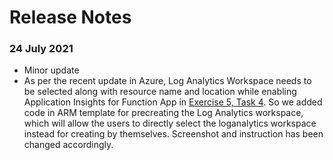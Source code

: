 # Release Notes

### 24 July 2021
  - Minor update
  - As per the recent update in Azure, Log Analytics Workspace needs to be selected along with resource name and location while enabling Application Insights for Function App in [Exercise 5, Task 4](https://github.com/CloudLabs-MCW/MCW-App-modernization/blob/stage/Hands-on%20lab/HOL%20step-by-step%20-%20App%20modernization_09.md). So we added code in ARM template for precreating the Log Analytics workspace, which will allow the users to directly select the loganalytics workspace instead for creating by themselves. Screenshot and instruction has been changed accordingly. 
